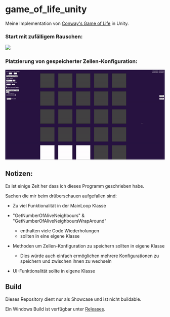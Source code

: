 # game_of_life_unity
Meine Implementation von [Conway's Game of Life](https://de.wikipedia.org/wiki/Conways_Spiel_des_Lebens#Die_Spielregeln) in Unity.


### Start mit zufälligem Rauschen:
![](https://github.com/FDoerr/game_of_life_unity/blob/main/docs/start_from_noise.gif)


### Platzierung von gespeicherter Zellen-Konfiguration:
![](https://github.com/FDoerr/game_of_life_unity/blob/main/docs/place_configurations.gif)


## Notizen:
Es ist einige Zeit her dass ich dieses Programm geschrieben habe.

Sachen die mir beim drüberschauen aufgefallen sind:

- Zu viel Funktionalität in der MainLoop Klasse
     
- "GetNumberOfAliveNeighbours" & "GetNumberOfAliveNeighboursWrapAround"
   - enthalten viele Code Wiederholungen
   - sollten in eine eigene Klasse
     
- Methoden um Zellen-Konfiguration zu speichern sollten in eigene Klasse
   - Dies würde auch einfach ermöglichen mehrere Konfigurationen zu speichern und zwischen ihnen zu wechseln
 
- UI-Funktionalität sollte in eigene Klasse
 

## Build
Dieses Repository dient nur als Showcase und ist nicht buildable.

Ein Windows Build ist verfügbar unter [Releases](https://github.com/FDoerr/game_of_life_unity/releases).
